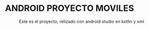 # ANDROID PROYECTO MOVILES
<p align="center">
Este es el proyecto, relizado con android studio en kotlin y xml